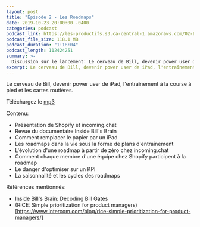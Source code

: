 ```yaml
---
layout: post
title: "Épisode 2 - Les Roadmaps"
date: 2019-10-23 20:00:00 -0400
categories: podcast
podcast_link: https://les-productifs.s3.ca-central-1.amazonaws.com/02-Les-Roadmaps.mp3
podcast_file_size: 118.1 MB
podcast_duration: "1:18:04"
podcast_length: 112424251
summary: >-
  Discussion sur le lancement: Le cerveau de Bill, devenir power user de iPad, l'entraînement à la course à pied et les cartes routières
excerpt: Le cerveau de Bill, devenir power user de iPad, l'entraînement à la course à pied et les cartes routières
---
```


Le cerveau de Bill, devenir power user de iPad, l'entraînement à la course à pied et les cartes routières.

Téléchargez le [mp3](https://les-productifs.s3.ca-central-1.amazonaws.com/02-Les-Roadmaps.mp3)

Contenu:

- Présentation de Shopify et incoming.chat
- Revue du documentaire Inside Bill's Brain
- Comment remplacer le papier par un iPad
- Les roadmaps dans la vie sous la forme de plans d'entraînement
- L'évolution d'une roadmap à partir de zéro chez incoming.chat
- Comment chaque membre d'une équipe chez Shopify participent à la roadmap
- Le danger d'optimiser sur un KPI
- La saisonnalité et les cycles des roadmaps

Références mentionnés:

- Inside Bill's Brain: Decoding Bill Gates
- (RICE: Simple prioritization for product managers)[https://www.intercom.com/blog/rice-simple-prioritization-for-product-managers/]
